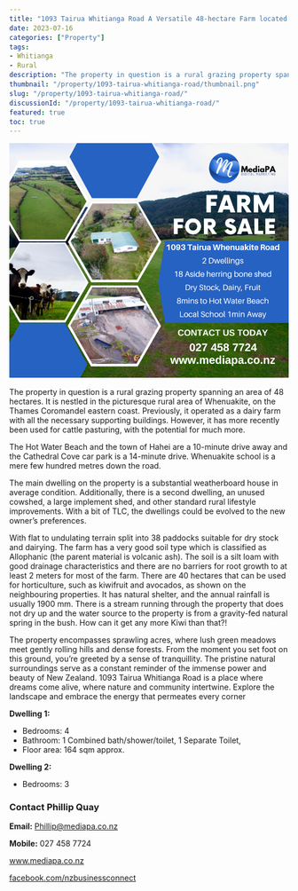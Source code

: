 ```yaml
---
title: "1093 Tairua Whitianga Road A Versatile 48-hectare Farm located in the Picturesque Whenuakite For Sale"
date: 2023-07-16
categories: ["Property"]
tags:
- Whitianga
- Rural
description: "The property in question is a rural grazing property spanning an area of 48 hectares. It is nestled in the picturesque rural area of Whenuakite, on the Thames Coromandel eastern coast. Previously, it operated as a dairy farm with all the necessary supporting buildings. However, it has more recently been used for cattle pasturing, with the potential for much more."
thumbnail: "/property/1093-tairua-whitianga-road/thumbnail.png"
slug: "/property/1093-tairua-whitianga-road/"
discussionId: "/property/1093-tairua-whitianga-road/"
featured: true
toc: true
---
```

![FOR SALE 1093 Tairua Whitianga Road, Whenuakite, Whitianga 3591](thumbnail.png)

The property in question is a rural grazing property spanning an area of 48 hectares. It is nestled in the picturesque rural area of Whenuakite, on the Thames Coromandel eastern coast. Previously, it operated as a dairy farm with all the necessary supporting buildings. However, it has more recently been used for cattle pasturing, with the potential for much more.

The Hot Water Beach and the town of Hahei are a 10-minute drive away and the Cathedral Cove car park is a 14-minute drive. Whenuakite school is a mere few hundred metres down the road.

The main dwelling on the property is a substantial weatherboard house in average condition. Additionally, there is a second dwelling, an unused cowshed, a large implement shed, and other standard rural lifestyle improvements. With a bit of TLC, the dwellings could be evolved to the new owner’s preferences.

With flat to undulating terrain split into 38 paddocks suitable for dry stock and dairying. The farm has a very good soil type which is classified as Allophanic (the parent material is volcanic ash). The soil is a silt loam with good drainage characteristics and there are no barriers for root growth to at least 2 meters for most of the farm. There are 40 hectares that can be used for horticulture, such as kiwifruit and avocados, as shown on the neighbouring properties. It has natural shelter, and the annual rainfall is usually 1900 mm. There is a stream running through the property that does not dry up and the water source to the property is from a gravity-fed natural spring in the bush. How can it get any more Kiwi than that?!

The property encompasses sprawling acres, where lush green meadows meet gently rolling hills and dense forests. From the moment you set foot on this ground, you’re greeted by a sense of tranquillity. The pristine natural surroundings serve as a constant reminder of the immense power and beauty of New Zealand.
1093 Tairua Whitianga Road is a place where dreams come alive, where nature and community intertwine. Explore the landscape and embrace the energy that permeates every corner

**Dwelling 1:**
- Bedrooms: 4 
- Bathroom: 1 Combined bath/shower/toilet, 1 Separate Toilet, 
- Floor area: 164 sqm approx.

**Dwelling 2:**
- Bedrooms: 3 

### Contact Phillip Quay

**Email:** Phillip@mediapa.co.nz

**Mobile:** 027 458 7724

www.mediapa.co.nz

[facebook.com/nzbusinessconnect](https://www.facebook.com/profile.php?id=100082975520080)
